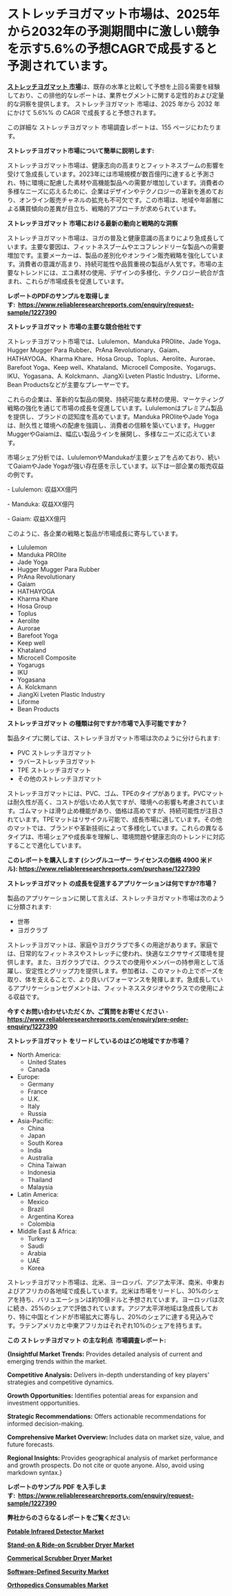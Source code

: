 <p><h1>ストレッチヨガマット市場は、2025年から2032年の予測期間中に激しい競争を示す5.6%の予想CAGRで成長すると予測されています。</h1></p><p data-sourcepos="1:1-1:157"><strong><a href="https://www.reliableresearchreports.com/stretch-yoga-mats-r1227390?utm_campaign=110&utm_medium=36&utm_source=Github&utm_content=ia&utm_term=01012025&utm_id=stretch-yoga-mats">ストレッチヨガマット 市場</a></strong>は、既存の水準と比較して予想を上回る需要を経験しており、この排他的なレポートは、業界セグメントに関する定性的および定量的な洞察を提供します。 ストレッチヨガマット 市場は、2025 年から 2032 年にかけて 5.6%% の CAGR で成長すると予想されます。</p>
<p data-sourcepos="3:1-3:50">この詳細な ストレッチヨガマット 市場調査レポートは、155 ページにわたります。</p>
<p><strong>ストレッチヨガマット市場について簡単に説明します:</strong></p>
<p><p>ストレッチヨガマット市場は、健康志向の高まりとフィットネスブームの影響を受けて急成長しています。2023年には市場規模が数百億円に達すると予測され、特に環境に配慮した素材や高機能製品への需要が増加しています。消費者の多様なニーズに応えるために、企業はデザインやテクノロジーの革新を進めており、オンライン販売チャネルの拡充も不可欠です。この市場は、地域や年齢層による購買傾向の差異が目立ち、戦略的アプローチが求められています。</p></p>
<p><strong>ストレッチヨガマット 市場における最新の動向と戦略的な洞察</strong></p>
<p><p>ストレッチヨガマット市場は、ヨガの普及と健康意識の高まりにより急成長しています。主要な要因は、フィットネスブームやエコフレンドリーな製品への需要増加です。主要メーカーは、製品の差別化やオンライン販売戦略を強化しています。消費者の意識が高まり、持続可能性や品質重視の製品が人気です。市場の主要なトレンドには、エコ素材の使用、デザインの多様化、テクノロジー統合が含まれ、これらが市場成長を促進しています。</p></p>
<p><strong>レポートのPDFのサンプルを取得します</strong><strong>:&nbsp;&nbsp;<a href="https://www.reliableresearchreports.com/enquiry/request-sample/1227390?utm_campaign=110&utm_medium=36&utm_source=Github&utm_content=ia&utm_term=01012025&utm_id=stretch-yoga-mats">https://www.reliableresearchreports.com/enquiry/request-sample/1227390</a></strong></p>
<p><strong>ストレッチヨガマット 市場の主要な競合他社です</strong></p>
<p><p>ストレッチヨガマット市場では、Lululemon、Manduka PROlite、Jade Yoga、Hugger Mugger Para Rubber、PrAna Revolutionary、Gaiam、HATHAYOGA、Kharma Khare、Hosa Group、Toplus、Aerolite、Aurorae、Barefoot Yoga、Keep well、Khataland、Microcell Composite、Yogarugs、IKU、Yogasana、A. Kolckmann、JiangXi Lveten Plastic Industry、Liforme、Bean Productsなどが主要なプレーヤーです。</p><p>これらの企業は、革新的な製品の開発、持続可能な素材の使用、マーケティング戦略の強化を通じて市場の成長を促進しています。Lululemonはプレミアム製品を提供し、ブランドの認知度を高めています。Manduka PROliteやJade Yogaは、耐久性と環境への配慮を強調し、消費者の信頼を築いています。Hugger MuggerやGaiamは、幅広い製品ラインを展開し、多様なニーズに応えています。</p><p>市場シェア分析では、LululemonやMandukaが主要シェアを占めており、続いてGaiamやJade Yogaが強い存在感を示しています。以下は一部企業の販売収益の例です。</p><p>- Lululemon: 収益XX億円</p><p>- Manduka: 収益XX億円</p><p>- Gaiam: 収益XX億円</p><p>このように、各企業の戦略と製品が市場成長に寄与しています。</p></p>
<p><ul><li>Lululemon</li><li>Manduka PROlite</li><li>Jade Yoga</li><li>Hugger Mugger Para Rubber</li><li>PrAna Revolutionary</li><li>Gaiam</li><li>HATHAYOGA</li><li>Kharma Khare</li><li>Hosa Group</li><li>Toplus</li><li>Aerolite</li><li>Aurorae</li><li>Barefoot Yoga</li><li>Keep well</li><li>Khataland</li><li>Microcell Composite</li><li>Yogarugs</li><li>IKU</li><li>Yogasana</li><li>A. Kolckmann</li><li>JiangXi Lveten Plastic Industry</li><li>Liforme</li><li>Bean Products</li></ul></p>
<p><strong>ストレッチヨガマット の種類は何ですか?市場で入手可能ですか？</strong></p>
<p>製品タイプに関しては、ストレッチヨガマット市場は次のように分けられます:</p>
<p><ul><li>PVC ストレッチヨガマット</li><li>ラバーストレッチヨガマット</li><li>TPE ストレッチヨガマット</li><li>その他のストレッチヨガマット</li></ul></p>
<p><p>ストレッチヨガマットには、PVC、ゴム、TPEのタイプがあります。PVCマットは耐久性が高く、コストが低いため人気ですが、環境への影響も考慮されています。ゴムマットは滑り止め機能があり、価格は高めですが、持続可能性が注目されています。TPEマットはリサイクル可能で、成長市場に適しています。その他のマットでは、ブランドや革新技術によって多様化しています。これらの異なるタイプは、市場シェアや成長率を理解し、環境問題や健康志向のトレンドに対応することで進化しています。</p></p>
<p><strong>このレポートを購入します (シングルユーザー ライセンスの価格 4900 米ドル):&nbsp;<a href="https://www.reliableresearchreports.com/purchase/1227390?utm_campaign=110&utm_medium=36&utm_source=Github&utm_content=ia&utm_term=01012025&utm_id=stretch-yoga-mats">https://www.reliableresearchreports.com/purchase/1227390</a></strong></p>
<p><strong>ストレッチヨガマット の成長を促進するアプリケーションは何ですか?市場？</strong></p>
<p>製品のアプリケーションに関して言えば、ストレッチヨガマット市場は次のように分類されます:</p>
<p><ul><li>世帯</li><li>ヨガクラブ</li></ul></p>
<p><p>ストレッチヨガマットは、家庭やヨガクラブで多くの用途があります。家庭では、日常的なフィットネスやストレッチに使われ、快適なエクササイズ環境を提供します。また、ヨガクラブでは、クラスでの使用やメンバーの持参用として活躍し、安定性とグリップ力を提供します。参加者は、このマットの上でポーズを取り、体を支えることで、より良いパフォーマンスを発揮します。急成長しているアプリケーションセグメントは、フィットネススタジオやクラスでの使用による収益です。</p></p>
<p><strong>今すぐお問い合わせいただくか、ご質問をお寄せください</strong><strong>&nbsp;</strong>-<strong><a href="https://www.reliableresearchreports.com/enquiry/pre-order-enquiry/1227390?utm_campaign=110&utm_medium=36&utm_source=Github&utm_content=ia&utm_term=01012025&utm_id=stretch-yoga-mats">https://www.reliableresearchreports.com/enquiry/pre-order-enquiry/1227390</a></strong></p>
<p><strong>ストレッチヨガマット をリードしているのはどの地域ですか市場？</strong></p>
<p><ul>
    <li>
        North America:
        <ul>
            <li>United States</li>
            <li>Canada</li>
        </ul>
    </li>
    <li>
        Europe:
        <ul>
            <li>Germany</li>
            <li>France</li>
            <li>U.K.</li>
            <li>Italy</li>
            <li>Russia</li>
        </ul>
    </li>
    <li>
        Asia-Pacific:
        <ul>
            <li>China</li>
            <li>Japan</li>
            <li>South Korea</li>
            <li>India</li>
            <li>Australia</li>
            <li>China Taiwan</li>
            <li>Indonesia</li>
            <li>Thailand</li>
            <li>Malaysia</li>
        </ul>
    </li>
    <li>
        Latin America:
        <ul>
            <li>Mexico</li>
            <li>Brazil</li>
            <li>Argentina Korea</li>
            <li>Colombia</li>
        </ul>
    </li>
    <li>
        Middle East & Africa:
        <ul>
            <li>Turkey</li>
            <li>Saudi</li>
            <li>Arabia</li>
            <li>UAE</li>
            <li>Korea</li>
        </ul>
    </li>
    </ul></p>
<p><p>ストレッチヨガマット市場は、北米、ヨーロッパ、アジア太平洋、南米、中東およびアフリカの各地域で成長しています。北米は市場をリードし、30%のシェアを持ち、バリュエーションは約10億ドルと予想されています。ヨーロッパは次に続き、25%のシェアで評価されています。アジア太平洋地域は急成長しており、特に中国とインドが市場拡大に寄与し、20%のシェアに達する見込みです。ラテンアメリカと中東アフリカはそれぞれ10%のシェアを持ちます。</p></p>
<p><strong>この ストレッチヨガマット の主な利点&nbsp; 市場調査レポート:</strong></p>
<p><strong>{Insightful Market Trends:</strong> Provides detailed analysis of current and emerging trends within the market.</p>
<p><strong>Competitive Analysis:</strong> Delivers in-depth understanding of key players' strategies and competitive dynamics.</p>
<p><strong>Growth Opportunities:</strong> Identifies potential areas for expansion and investment opportunities.</p>
<p><strong>Strategic Recommendations:</strong> Offers actionable recommendations for informed decision-making.</p>
<p><strong>Comprehensive Market Overview: </strong>Includes data on market size, value, and future forecasts.</p>
<p><strong>Regional Insights: </strong>Provides geographical analysis of market performance and growth prospects. Do not cite or quote anyone. Also, avoid using markdown syntax.}</p>
<p><strong>レポートのサンプル PDF を入手します:&nbsp;</strong><strong>&nbsp;<a href="https://www.reliableresearchreports.com/enquiry/request-sample/1227390?utm_campaign=110&utm_medium=36&utm_source=Github&utm_content=ia&utm_term=01012025&utm_id=stretch-yoga-mats">https://www.reliableresearchreports.com/enquiry/request-sample/1227390</a></strong></p>
<p></p>
<p></p>
<p></p>
<p></p>
<p><strong>弊社からのさらなるレポートをご覧ください:</strong></p>
<p><strong><p><a href="https://github.com/FosterFahey91/Market-Research-Report-List-1/blob/main/potable-infrared-detector-market.md?utm_campaign=110&utm_medium=36&utm_source=Github&utm_content=ia&utm_term=01012025&utm_id=stretch-yoga-mats">Potable Infrared Detector Market</a></p><p><a href="https://github.com/mayabungard8092/Market-Research-Report-List-1/blob/main/stand-on-ride-on-scrubber-dryer-market.md?utm_campaign=110&utm_medium=36&utm_source=Github&utm_content=ia&utm_term=01012025&utm_id=stretch-yoga-mats">Stand-on & Ride-on Scrubber Dryer Market</a></p><p><a href="https://github.com/tamiaknaub6/Market-Research-Report-List-1/blob/main/commerical-scrubber-dryer-market.md?utm_campaign=110&utm_medium=36&utm_source=Github&utm_content=ia&utm_term=01012025&utm_id=stretch-yoga-mats">Commerical Scrubber Dryer Market</a></p><p><a href="https://github.com/NarcisoFerry/Market-Research-Report-List-1/blob/main/software-defined-security-market.md?utm_campaign=110&utm_medium=36&utm_source=Github&utm_content=ia&utm_term=01012025&utm_id=stretch-yoga-mats">Software-Defined Security Market</a></p><p><a href="https://github.com/kathiestrine5ty/Market-Research-Report-List-1/blob/main/orthopedics-consumables-market.md?utm_campaign=110&utm_medium=36&utm_source=Github&utm_content=ia&utm_term=01012025&utm_id=stretch-yoga-mats">Orthopedics Consumables Market</a></p></strong></p>